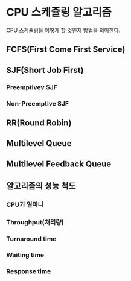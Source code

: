 # CPU 스케쥴링 알고리즘
CPU 스케쥴링을 어떻게 할 것인지 방법을 의미한다.

## FCFS(First Come First Service)

## SJF(Short Job First)

### Preemptivev SJF

### Non-Preemptive SJF

## RR(Round Robin)

## Multilevel Queue

## Multilevel Feedback Queue

## 알고리즘의 성능 척도

### CPU가 얼마나 

### Throughput(처리량)

### Turnaround time

### Waiting time

### Response time
